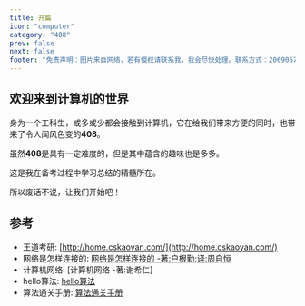 ```yaml
---
title: 开篇
icon: "computer"
category: "408"
prev: false
next: false
footer: "免责声明：图片来自网络，若有侵权请联系我，我会尽快处理。联系方式：2069057986@qq.com"
---
```


## 欢迎来到计算机的世界
身为一个工科生，或多或少都会接触到计算机，它在给我们带来方便的同时，也带来了令人闻风色变的**408**。

虽然**408**是具有一定难度的，但是其中蕴含的趣味也是多多。

这是我在备考过程中学习总结的精髓所在。

所以废话不说，让我们开始吧！
## 参考
- 王道考研: [http://home.cskaoyan.com/](http://home.cskaoyan.com/)
- 网络是怎样连接的: [网络是怎样连接的 -著:户根勤;译:周自恒]()
- 计算机网络: [计算机网络 -著:谢希仁]
- hello算法: [hello算法](https://www.hello-algo.com/)
- 算法通关手册: [算法通关手册](https://algo.itcharge.cn/)

